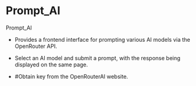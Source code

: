 # Prompt_AI
Prompt_AI


- Provides a frontend interface for prompting various AI models via the OpenRouter API.

- Select an AI model and submit a prompt, with the response being displayed on the same page.

- #Obtain key from the OpenRouterAI website.


<br/>

